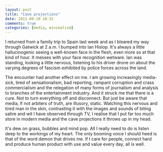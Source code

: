 ```yaml
---
layout: post
title: "Cave projections"
date: 2011-09-10 18:31
comments: true
categories: [media, minimalism]
---
```


I returned from a family trip to Spain last week and as I bleared my way through Gatwick
at 2 a.m. I bumped into Ian Hislop. It's always a little hallucinogenic seeing a well-known
face in the flesh, even more so at that kind of hour. It messes with your face recognition
wetware. Ian was standing, looking a little nervous, listening to his driver drone on about
the varying degrees of fascism exhibited by police forces across the land. 

The encounter had another effect on me. I am growing increasingly media-sick, tired of
sensationalism, bad reporting, rampant corruption and crass commercialism and the relegation
of many forms of journalism and analysis to branches of the entertainment industry. And it
struck me that there is a cure. Not to turn everything off and disconnect. But just be aware
that media, if not arbiters of truth, are illusory, static. Watching this nervous and tired
man in the skin, contrasting it with the images and sounds of biting satire and wit I have
observed through TV, I realise that I put far too much store in modern media and the cave
projections it throws up in my head.

It's dew on grass, bubbles and mind pop. All I really need to do is listen deep to the workings
of my heart. The only booming voice I should heed is that of the word demon that drives me. If
I care for people, connect hard and produce human product with use and value every day, all is well.